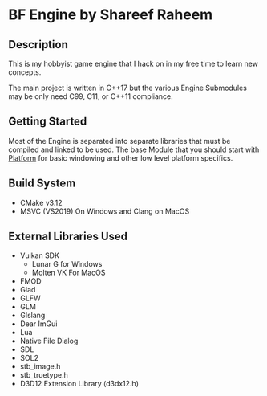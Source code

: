 # BF Engine by Shareef Raheem

## Description

This is my hobbyist game engine that I hack on in my free time to learn new concepts.

The main project is written in C++17 but the various Engine Submodules may be only need C99, C11, or C++11 compliance.

## Getting Started

Most of the Engine is separated into separate libraries that must be compiled and linked to be used.
The base Module that you should start with [Platform](Engine/Platform/README.md) for basic windowing and other low level platform specifics.

## Build System

- CMake v3.12
- MSVC (VS2019) On Windows and Clang on MacOS

## External Libraries Used

- Vulkan SDK
  - Lunar G for Windows
  - Molten VK For MacOS
- FMOD
- Glad
- GLFW
- GLM
- Glslang
- Dear ImGui
- Lua
- Native File Dialog
- SDL
- SOL2
- stb_image.h
- stb_truetype.h
- D3D12 Extension Library (d3dx12.h)
